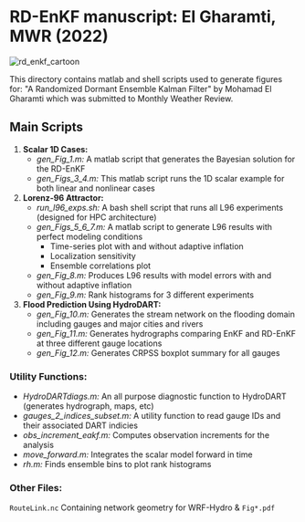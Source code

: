 # RD-EnKF manuscript: El Gharamti, MWR (2022)

![rd_enkf_cartoon](https://user-images.githubusercontent.com/35781176/214481920-2f337b60-e31e-4457-8098-74c439858a88.png)

This directory contains matlab and shell scripts used 
to generate figures for: 
"A Randomized Dormant Ensemble Kalman Filter" 
by Mohamad El Gharamti
which was submitted to Monthly Weather Review.

## Main Scripts
1. **Scalar 1D Cases:**
    - *gen_Fig_1.m:* A matlab script that generates the Bayesian solution for the RD-EnKF
    - *gen_Figs_3_4.m:* This matlab script runs the 1D scalar example for both linear and nonlinear cases   
2. **Lorenz-96 Attractor:**
    - *run_l96_exps.sh:* A bash shell script that runs all L96 experiments (designed for HPC architecture)
    - *gen_Figs_5_6_7.m:* A matlab script to generate L96 results with perfect modeling conditions
      - Time-series plot with and without adaptive inflation
      - Localization sensitivity 
      - Ensemble correlations plot
    - *gen_Fig_8.m:* Produces L96 results with model errors with and without adaptive inflation
    - *gen_Fig_9.m:* Rank histograms for 3 different experiments
3. **Flood Prediction Using HydroDART:**
    - *gen_Fig_10.m:* Generates the stream network on the flooding domain including gauges and major cities and rivers 
    - *gen_Fig_11.m:* Generates hydrographs comparing EnKF and RD-EnKF at three different gauge locations
    - *gen_Fig_12.m:* Generates CRPSS boxplot summary for all gauges

### Utility Functions:
- *HydroDARTdiags.m:* An all purpose diagnostic function to HydroDART (generates hydrograph, maps, etc)
- *gauges_2_indices_subset.m:* A utility function to read gauge IDs and their associated DART indicies
- *obs_increment_eakf.m:* Computes observation increments for the analysis
- *move_forward.m:* Integrates the scalar model forward in time
- *rh.m:* Finds ensemble bins to plot rank histograms

### Other Files: 
`RouteLink.nc` Containing network geometry for WRF-Hydro & `Fig*.pdf`  

